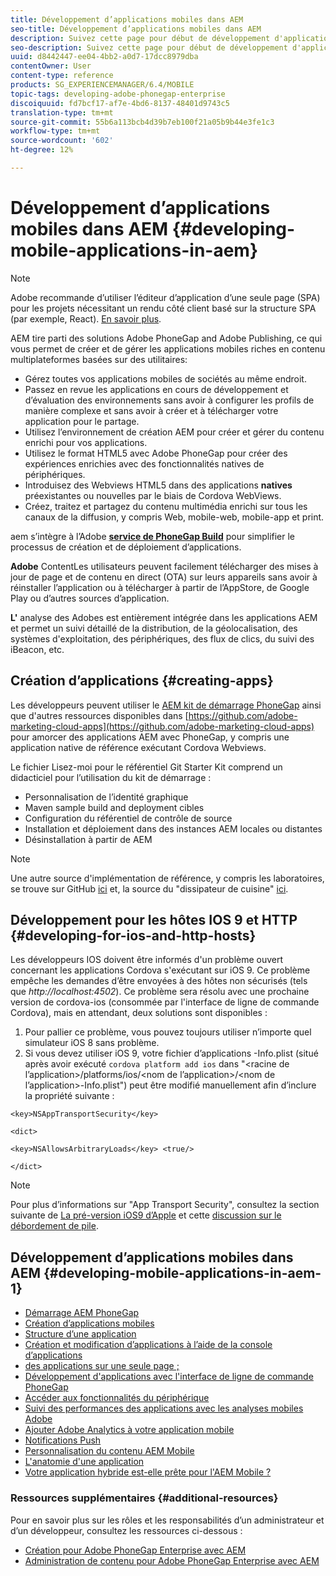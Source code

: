 ```yaml
---
title: Développement d’applications mobiles dans AEM
seo-title: Développement d’applications mobiles dans AEM
description: Suivez cette page pour début de développement d'applications mobiles dans AEM à l'aide de Adobe PhoneGap Enterprise.
seo-description: Suivez cette page pour début de développement d'applications mobiles dans AEM à l'aide de Adobe PhoneGap Enterprise.
uuid: d8442447-ee04-4bb2-a0d7-17dcc8979dba
contentOwner: User
content-type: reference
products: SG_EXPERIENCEMANAGER/6.4/MOBILE
topic-tags: developing-adobe-phonegap-enterprise
discoiquuid: fd7bcf17-af7e-4bd6-8137-48401d9743c5
translation-type: tm+mt
source-git-commit: 55b6a113bcb4d39b7eb100f21a05b9b44e3fe1c3
workflow-type: tm+mt
source-wordcount: '602'
ht-degree: 12%

---
```



# Développement d’applications mobiles dans AEM {#developing-mobile-applications-in-aem}

>[!NOTE]
>
>Adobe recommande d’utiliser l’éditeur d’application d’une seule page (SPA) pour les projets nécessitant un rendu côté client basé sur la structure SPA (par exemple, React). [En savoir plus](/help/sites-developing/spa-overview.md).

AEM tire parti des solutions Adobe PhoneGap and Adobe Publishing, ce qui vous permet de créer et de gérer les applications mobiles riches en contenu multiplateformes basées sur des utilitaires:

* Gérez toutes vos applications mobiles de sociétés au même endroit.
* Passez en revue les applications en cours de développement et d’évaluation des environnements sans avoir à configurer les profils de manière complexe et sans avoir à créer et à télécharger votre application pour le partage.
* Utilisez l’environnement de création AEM pour créer et gérer du contenu enrichi pour vos applications.
* Utilisez le format HTML5 avec Adobe PhoneGap pour créer des expériences enrichies avec des fonctionnalités natives de périphériques.
* Introduisez des Webviews HTML5 dans des applications **natives** préexistantes ou nouvelles par le biais de Cordova WebViews.
* Créez, traitez et partagez du contenu multimédia enrichi sur tous les canaux de la diffusion, y compris Web, mobile-web, mobile-app et print.

aem s’intègre à l’Adobe **[service de PhoneGap Build](https://build.phonegap.com/)** pour simplifier le processus de création et de déploiement d’applications.

**Adobe** ContentLes utilisateurs peuvent facilement télécharger des mises à jour de page et de contenu en direct (OTA) sur leurs appareils sans avoir à réinstaller l’application ou à télécharger à partir de l’AppStore, de Google Play ou d’autres sources d’application.

**L&#39;** analyse des Adobes est entièrement intégrée dans les applications AEM et permet un suivi détaillé de la distribution, de la géolocalisation, des systèmes d&#39;exploitation, des périphériques, des flux de clics, du suivi des iBeacon, etc.

## Création d’applications {#creating-apps}

Les développeurs peuvent utiliser le [AEM kit de démarrage PhoneGap](https://github.com/Adobe-Marketing-Cloud/aem-phonegap-starter-kit) ainsi que d&#39;autres ressources disponibles dans [https://github.com/adobe-marketing-cloud-apps](https://github.com/adobe-marketing-cloud-apps) pour amorcer des applications AEM avec PhoneGap, y compris une application native de référence exécutant Cordova Webviews.

Le fichier Lisez-moi pour le référentiel Git Starter Kit comprend un didacticiel pour l’utilisation du kit de démarrage :

* Personnalisation de l’identité graphique
* Maven sample build and deployment cibles
* Configuration du référentiel de contrôle de source
* Installation et déploiement dans des instances AEM locales ou distantes
* Désinstallation à partir de AEM

>[!NOTE]
>
>Une autre source d&#39;implémentation de référence, y compris les laboratoires, se trouve sur GitHub [ici](https://github.com/adobe-marketing-cloud-apps) et, la source du &quot;dissipateur de cuisine&quot; [ici](https://github.com/blefebvre/aem-phonegap-kitchen-sink).

## Développement pour les hôtes IOS 9 et HTTP {#developing-for-ios-and-http-hosts}

Les développeurs IOS doivent être informés d&#39;un problème ouvert concernant les applications Cordova s&#39;exécutant sur iOS 9. Ce problème empêche les demandes d’être envoyées à des hôtes non sécurisés (tels que *http://localhost:4502*). Ce problème sera résolu avec une prochaine version de cordova-ios (consommée par l&#39;interface de ligne de commande Cordova), mais en attendant, deux solutions sont disponibles :

1. Pour pallier ce problème, vous pouvez toujours utiliser n’importe quel simulateur iOS 8 sans problème.
1. Si vous devez utiliser iOS 9, votre fichier d’applications -Info.plist (situé après avoir exécuté `cordova platform add ios` dans &quot;&lt;racine de l’application>/platforms/ios/&lt;nom de l’application>/&lt;nom de l’application>-Info.plist&quot;) peut être modifié manuellement afin d’inclure la propriété suivante :

```
<key>NSAppTransportSecurity</key>

<dict>

<key>NSAllowsArbitraryLoads</key> <true/>

</dict>
```

>[!NOTE]
>
>Pour plus d’informations sur &quot;App Transport Security&quot;, consultez la section suivante de [La pré-version iOS9 d’Apple](https://developer.apple.com/library/prerelease/ios/releasenotes/General/WhatsNewIniOS/Articles/iOS9.html#//apple_ref/doc/uid/TP40016198-SW14) et cette [discussion sur le débordement de pile](https://stackoverflow.com/questions/30751053/ios9-ats-what-about-html5-based-apps/).

## Développement d’applications mobiles dans AEM {#developing-mobile-applications-in-aem-1}

* [Démarrage AEM PhoneGap](/help/mobile/starting-aem-phonegap-app.md)
* [Création d’applications mobiles](/help/mobile/building-app-mobile-phonegap.md)
* [Structure d’une application](/help/mobile/phonegap-structure-an-app.md)
* [Création et modification d’applications à l’aide de la console d’applications](/help/mobile/phonegap-apps-console.md)
* [des applications sur une seule page ;](/help/mobile/phonegap-single-page-applications.md)
* [Développement d&#39;applications avec l&#39;interface de ligne de commande PhoneGap](/help/mobile/phonegap-apps-pg-cli.md)
* [Accéder aux fonctionnalités du périphérique](/help/mobile/phonegap-access-device-features.md)
* [Suivi des performances des applications avec les analyses mobiles Adobe](/help/mobile/phonegap-intro-to-app-analytics.md)
* [Ajouter Adobe Analytics à votre application mobile](/help/mobile/phonegap-add-analytics-to-apps.md)
* [Notifications Push](/help/mobile/phonegap-push-notifications.md)
* [Personnalisation du contenu AEM Mobile](/help/mobile/phonegap-aem-mobile-content-personalization.md)
* [L&#39;anatomie d&#39;une application](/help/mobile/phonegap-apps-arch.md)
* [Votre application hybride est-elle prête pour l&#39;AEM Mobile ?](/help/mobile/phonegap-adding-content-to-imported-app.md)

### Ressources supplémentaires {#additional-resources}

Pour en savoir plus sur les rôles et les responsabilités d’un administrateur et d’un développeur, consultez les ressources ci-dessous :

* [Création pour Adobe PhoneGap Enterprise avec AEM](/help/mobile/phonegap.md)
* [Administration de contenu pour Adobe PhoneGap Enterprise avec AEM](/help/mobile/administer-phonegap.md)
